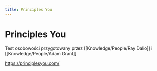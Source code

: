 ```yaml
---
title: Principles You
--- 
```


# Principles You
Test osobowości przygotowany przez [[Knowledge/People/Ray Dalio]] i [[Knowledge/People/Adam Grant]]

https://principlesyou.com/